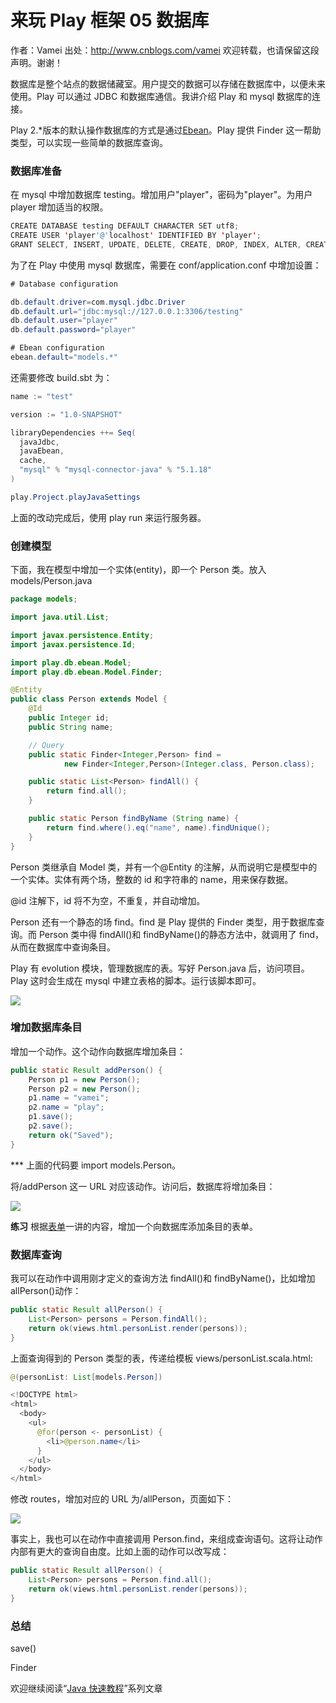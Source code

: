 # 来玩 Play 框架 05 数据库

作者：Vamei 出处：http://www.cnblogs.com/vamei 欢迎转载，也请保留这段声明。谢谢！

数据库是整个站点的数据储藏室。用户提交的数据可以存储在数据库中，以便未来使用。Play 可以通过 JDBC 和数据库通信。我讲介绍 Play 和 mysql 数据库的连接。 

Play 2.*版本的默认操作数据库的方式是通过[Ebean](http://www.avaje.org/ebean/documentation.html)。Play 提供 Finder 这一帮助类型，可以实现一些简单的数据库查询。

### 数据库准备

在 mysql 中增加数据库 testing。增加用户"player"，密码为"player"。为用户 player 增加适当的权限。

```java
CREATE DATABASE testing DEFAULT CHARACTER SET utf8;
CREATE USER 'player'@'localhost' IDENTIFIED BY 'player';
GRANT SELECT, INSERT, UPDATE, DELETE, CREATE, DROP, INDEX, ALTER, CREATE TEMPORARY TABLES, LOCK TABLES ON testing.* TO 'player'@'localhost';
```

为了在 Play 中使用 mysql 数据库，需要在 conf/application.conf 中增加设置：

```java
# Database configuration

db.default.driver=com.mysql.jdbc.Driver
db.default.url="jdbc:mysql://127.0.0.1:3306/testing"
db.default.user="player"
db.default.password="player"

```

```java
# Ebean configuration
ebean.default="models.*"
```

还需要修改 build.sbt 为：

```java
name := "test"

version := "1.0-SNAPSHOT"

libraryDependencies ++= Seq(
  javaJdbc,
  javaEbean,
  cache,
  "mysql" % "mysql-connector-java" % "5.1.18"
)

play.Project.playJavaSettings
```

上面的改动完成后，使用 play run 来运行服务器。

### 创建模型

下面，我在模型中增加一个实体(entity)，即一个 Person 类。放入 models/Person.java

```java
package models;

import java.util.List;

import javax.persistence.Entity;
import javax.persistence.Id;

import play.db.ebean.Model;
import play.db.ebean.Model.Finder;

@Entity
public class Person extends Model {
    @Id
    public Integer id;
    public String name;

    // Query
    public static Finder<Integer,Person> find = 
            new Finder<Integer,Person>(Integer.class, Person.class);

    public static List<Person> findAll() {
        return find.all();
    }

    public static Person findByName (String name) {
        return find.where().eq("name", name).findUnique();
    }
}
```

Person 类继承自 Model 类，并有一个@Entity 的注解，从而说明它是模型中的一个实体。实体有两个场，整数的 id 和字符串的 name，用来保存数据。

@id 注解下，id 将不为空，不重复，并自动增加。

Person 还有一个静态的场 find。find 是 Play 提供的 Finder 类型，用于数据库查询。而 Person 类中得 findAll()和 findByName()的静态方法中，就调用了 find，从而在数据库中查询条目。

Play 有 evolution 模块，管理数据库的表。写好 Person.java 后，访问项目。Play 这时会生成在 mysql 中建立表格的脚本。运行该脚本即可。

![](img/4e8ffb15313a7647805c523aaa3396c2.jpg)

### 增加数据库条目

增加一个动作。这个动作向数据库增加条目：

```java
public static Result addPerson() {
    Person p1 = new Person();
    Person p2 = new Person();
    p1.name = "vamei";
    p2.name = "play";
    p1.save();
    p2.save();
    return ok("Saved");
}
```

*** 上面的代码要 import models.Person。

将/addPerson 这一 URL 对应该动作。访问后，数据库将增加条目：

![](img/9bdad84ca9b2c3818afcc1ea34e71e36.jpg)

**练习** 根据[表单](http://www.cnblogs.com/vamei/p/3708612.html)一讲的内容，增加一个向数据库添加条目的表单。

### 数据库查询

我可以在动作中调用刚才定义的查询方法 findAll()和 findByName()，比如增加 allPerson()动作：

```java
public static Result allPerson() {
    List<Person> persons = Person.findAll();
    return ok(views.html.personList.render(persons));
}
```

上面查询得到的 Person 类型的表，传递给模板 views/personList.scala.html:

```java
@(personList: List[models.Person])

<!DOCTYPE html>
<html>
  <body>
    <ul>
      @for(person <- personList) {
        <li>@person.name</li>
      }
    </ul>
  </body>
</html>
```

修改 routes，增加对应的 URL 为/allPerson，页面如下：

![](img/ce90cd7fc29a1287869b49a4d191e49a.jpg)

事实上，我也可以在动作中直接调用 Person.find，来组成查询语句。这将让动作内部有更大的查询自由度。比如上面的动作可以改写成：

```java
public static Result allPerson() {
    List<Person> persons = Person.find.all();
    return ok(views.html.personList.render(persons));
}
```

### 总结

save()

Finder

欢迎继续阅读“[Java 快速教程](http://www.cnblogs.com/vamei/archive/2013/03/31/2991531.html)”系列文章